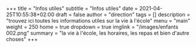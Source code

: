 +++
title       = "Infos utiles"
subtitle    = "Infos utiles"
date        = 2021-04-25T10:55:38+02:00
draft       = false
author      = "direction"
tags        = []
description = "trouvez ici toutes les informations utiles sur la vie à l'école"
menu        = "main"
weight      = 250
home        = true
dropdown    = true
imglink     = "/images/enfants 002.png"
summary     = "la vie à l'école, les horaires, les repas et bien d'autre choses"
+++

